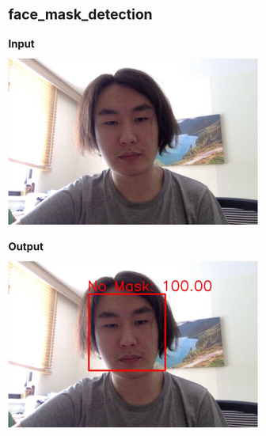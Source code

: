 # face_mask_detection
## Input
![alt text](https://github.com/BZWayne/face_mask_detection/blob/main/input_1.jpg)
## Output
![alt text](https://github.com/BZWayne/face_mask_detection/blob/main/output_1.jpg)

